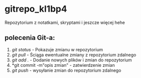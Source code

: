 # gitrepo_kl1bp4

Repozytorium z notatkami, skryptami i jeszcze więcej hehe

## polecenia Git-a:

1) *git status*                   - Pokazuje zmianu w repozytorium
2) *git pull*                     - Ściąga ewentualne zmiany z repozytorium zdalnego
3) *git add .*                    - Dodanie nowych plików i zmian do repozytorium
4) *git commit -m"opis zmian"     - zatwierdzenie zmian
5) *git push*                     - wysyłanie zmian do repozytorium zdalnego
                                
